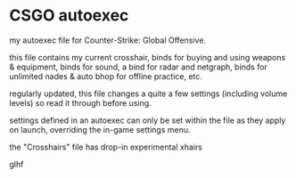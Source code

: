# CSGO autoexec
my autoexec file for Counter-Strike: Global Offensive. 


this file contains my current crosshair, binds for buying and using weapons & equipment, binds for sound, a bind for radar and netgraph, binds for unlimited nades & auto bhop for offline practice, etc.

regularly updated, this file changes a quite a few settings (including volume levels) so read it through before using.

settings defined in an autoexec can only be set within the file as they apply on launch, overriding the in-game settings menu.

the "Crosshairs" file has drop-in experimental xhairs


glhf
